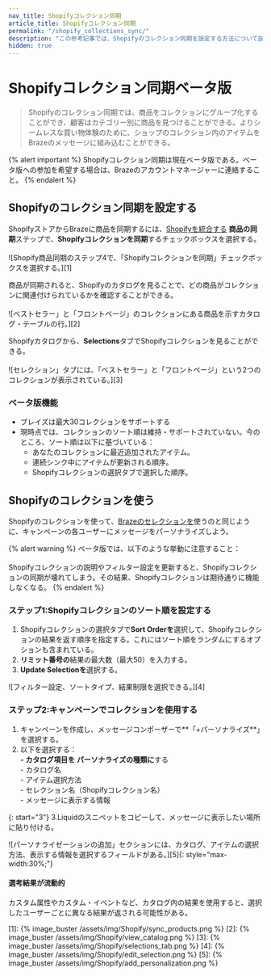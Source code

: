```yaml
---
nav_title: Shopifyコレクション同期
article_title: Shopifyコレクション同期
permalink: "/shopify_collections_sync/"
description: "この参考記事では、Shopifyのコレクション同期を設定する方法について説明する。コレクションに商品をグループ化することで、顧客がカテゴリー別に商品を見つけられるようになる。"
hidden: true
---
```


# Shopifyコレクション同期ベータ版

> Shopifyのコレクション同期では、商品をコレクションにグループ化することができ、顧客はカテゴリー別に商品を見つけることができる。よりシームレスな買い物体験のために、ショップのコレクション内のアイテムをBrazeのメッセージに組み込むことができる。

{% alert important %}
Shopifyコレクション同期は現在ベータ版である。ベータ版への参加を希望する場合は、Brazeのアカウントマネージャーに連絡すること。
{% endalert %}

## Shopifyのコレクション同期を設定する

ShopifyストアからBrazeに商品を同期するには、[Shopifyを統合する]({{site.baseurl}}/partners/message_orchestration/channel_extensions/ecommerce/shopify/setting_up_shopify#setting-up-shopify-in-braze) **商品の同期**ステップで、**Shopifyコレクションを同期**するチェックボックスを選択する。<br><br>![Shopify商品同期のステップ4で、「Shopifyコレクションを同期」チェックボックスを選択する。][1]

商品が同期されると、Shopifyのカタログを見ることで、どの商品がコレクションに関連付けられているかを確認することができる。<br><br>![ベストセラー」と「フロントページ」のコレクションにある商品を示すカタログ・テーブルの行。][2]

Shopifyカタログから、**Selections**タブでShopifyコレクションを見ることができる。<br><br>![セレクション」タブには、「ベストセラー」と「フロントページ」という2つのコレクションが表示されている。][3]

### ベータ版機能

- ブレイズは最大30コレクションをサポートする
- 現時点では、コレクションのソート順は維持・サポートされていない。今のところ、ソート順は以下に基づいている：
    - あなたのコレクションに最近追加されたアイテム。
    - 連続シンク中にアイテムが更新される順序。
    - Shopifyコレクションの選択タブで選択した順序。

## Shopifyのコレクションを使う

Shopifyのコレクションを使って、[Brazeのセレクションを]({{site.baseurl}}/user_guide/personalization_and_dynamic_content/catalogs/selections/)使うのと同じように、キャンペーンの各ユーザーにメッセージをパーソナライズしよう。

{% alert warning %}
ベータ版では、以下のような挙動に注意すること：<br><br>Shopifyコレクションの説明やフィルター設定を更新すると、Shopifyコレクションの同期が壊れてしまう。その結果、Shopifyコレクションは期待通りに機能しなくなる。
{% endalert %}

### ステップ1:Shopifyコレクションのソート順を設定する

1. Shopifyコレクションの選択タブで**Sort Orderを**選択して、Shopifyコレクションの結果を返す順序を指定する。これにはソート順をランダムにするオプションも含まれている。
2. **リミット番号の**結果の最大数（最大50）を入力する。
3. **Update Selectionを**選択する。

![フィルター設定、ソートタイプ、結果制限を選択できる。][4]

### ステップ2:キャンペーンでコレクションを使用する

1. キャンペーンを作成し、メッセージコンポーザーで**「+パーソナライズ**」を選択する。
2. 以下を選択する：<br>**\- カタログ項目を** **パーソナライズの種類に**する<br>\- カタログ名<br>\- アイテム選択方法<br>\- セレクション名（Shopifyコレクション名） <br>\- メッセージに表示する情報

{: start="3"}
3\.Liquidのスニペットをコピーして、メッセージに表示したい場所に貼り付ける。

![パーソナライゼーションの追加」セクションには、カタログ、アイテムの選択方法、表示する情報を選択するフィールドがある。][5]{: style="max-width:30%;"}

#### 選考結果が流動的

カスタム属性やカスタム・イベントなど、カタログ内の結果を使用すると、選択したユーザーごとに異なる結果が返される可能性がある。

[1]: {% image_buster /assets/img/Shopify/sync_products.png %}
[2]: {% image_buster /assets/img/Shopify/view_catalog.png %}
[3]: {% image_buster /assets/img/Shopify/selections_tab.png %}
[4]: {% image_buster /assets/img/Shopify/edit_selection.png %}
[5]: {% image_buster /assets/img/Shopify/add_personalization.png %}
